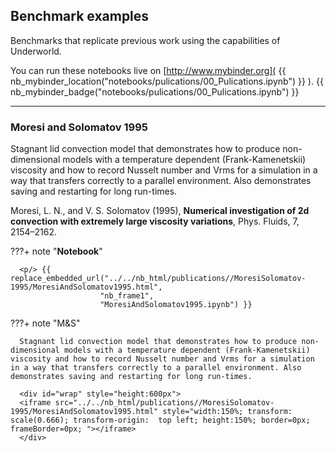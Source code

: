 ##  Benchmark examples

Benchmarks that replicate previous work using the capabilities of Underworld.

You can run these notebooks live on [http://www.mybinder.org]( {{    nb_mybinder_location("notebooks/pulications/00_Pulications.ipynb") }} ). {{ nb_mybinder_badge("notebooks/pulications/00_Pulications.ipynb") }}

---

### Moresi and Solomatov 1995

Stagnant lid convection model that demonstrates how to produce non-dimensional models with
a temperature dependent (Frank-Kamenetskii) viscosity and how to record Nusselt number and Vrms for a simulation in a way that transfers correctly to a parallel environment. Also demonstrates saving and restarting for long run-times.

Moresi, L. N., and V. S. Solomatov (1995), **Numerical investigation of 2d convection with extremely large viscosity variations**, Phys. Fluids, 7, 2154–2162.


???+ note "**Notebook**"

      <p/> {{ replace_embedded_url("../../nb_html/publications//MoresiSolomatov-1995/MoresiAndSolomatov1995.html",
                        "nb_frame1",  
                        "MoresiAndSolomatov1995.ipynb") }}

???+ note "M&S"

      Stagnant lid convection model that demonstrates how to produce non-dimensional models with a temperature dependent (Frank-Kamenetskii) viscosity and how to record Nusselt number and Vrms for a simulation in a way that transfers correctly to a parallel environment. Also demonstrates saving and restarting for long run-times.

      <div id="wrap" style="height:600px">
      <iframe src="../../nb_html/publications//MoresiSolomatov-1995/MoresiAndSolomatov1995.html" style="width:150%; transform: scale(0.666); transform-origin:  top left; height:150%; border=0px; frameBorder=0px; "></iframe>
      </div>

